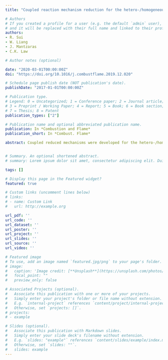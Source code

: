 ```yaml
---
title: "Coupled reaction mechanism reduction for the hetero-/homogeneous combustion of syngas over platinum (Combustion and Flame vol. 214)"

# Authors
# If you created a profile for a user (e.g. the default `admin` user), write the username (folder name) here 
# and it will be replaced with their full name and linked to their profile.
authors:
- R. Sui
- W. Liang
- J. Mantzaras
- C.K. Law

# Author notes (optional)

date: "2020-03-01T00:00:00Z"
doi: "https://doi.org/10.1016/j.combustflame.2019.12.020"

# Schedule page publish date (NOT publication's date).
publishDate: "2017-01-01T00:00:00Z"

# Publication type.
# Legend: 0 = Uncategorized; 1 = Conference paper; 2 = Journal article;
# 3 = Preprint / Working Paper; 4 = Report; 5 = Book; 6 = Book section;
# 7 = Thesis; 8 = Patent
publication_types: ["2"]

# Publication name and optional abbreviated publication name.
publication: In *Combustion and Flame*
publication_short: In *Combust. Flame*

abstract: Coupled reduced mechanisms were developed for the hetero-/homogeneous combustion of fuel-lean and fuel-rich H2/CO/O2/N2 mixtures in a Pt-coated planar channel, using a method based on the Directed Relation Graph (DRG) and for a wide range of operating conditions for which detailed measurements are available. It is demonstrated that catalytic and gas-phase reaction mechanisms can be reduced to- gether for all the fuel-lean cases. On the other hand, when joint reduction is performed for low-pressure fuel-rich cases (using a strict threshold value to capture the relatively weak, yet still important coupling between the catalytic and gas-phase reaction pathways) the result is a less efficient reduction process. For the high-pressure fuel-rich cases the catalytic-gaseous chemical coupling is weak enough to be neglected such that the reduction can be conducted separately for higher reduction efficiency. The reduced mech- anisms reproduced well the major gaseous species concentrations, gas temperatures and homogeneous ignition distances obtained with the detailed mechanisms, thus demonstrating the capacity of the applied method in reducing catalytic/gas-phase reaction mechanisms. In addition, it is shown that for fuel-lean stoichiometries the reduction could provide a rapid indication if gas-phase combustion is ignited, without the need of full simulations. The reduced mechanisms are expected to facilitate large-scale simulations, with fidelity, for the design and thermal management of practical catalytic combustion systems.


# Summary. An optional shortened abstract.
# summary: Lorem ipsum dolor sit amet, consectetur adipiscing elit. Duis posuere tellus ac convallis placerat. Proin tincidunt magna sed ex sollicitudin condimentum.

tags: []

# Display this page in the Featured widget?
featured: true

# Custom links (uncomment lines below)
# links:
# - name: Custom Link
#   url: http://example.org

url_pdf: ''
url_code: ''
url_dataset: ''
url_poster: ''
url_project: ''
url_slides: ''
url_source: ''
url_video: ''

# Featured image
# To use, add an image named `featured.jpg/png` to your page's folder. 
# image:
#   caption: 'Image credit: [**Unsplash**](https://unsplash.com/photos/pLCdAaMFLTE)'
#   focal_point: ""
#   preview_only: false

# Associated Projects (optional).
#   Associate this publication with one or more of your projects.
#   Simply enter your project's folder or file name without extension.
#   E.g. `internal-project` references `content/project/internal-project/index.md`.
#   Otherwise, set `projects: []`.
# projects:
# - example

# Slides (optional).
#   Associate this publication with Markdown slides.
#   Simply enter your slide deck's filename without extension.
#   E.g. `slides: "example"` references `content/slides/example/index.md`.
#   Otherwise, set `slides: ""`.
#   slides: example
---
```

